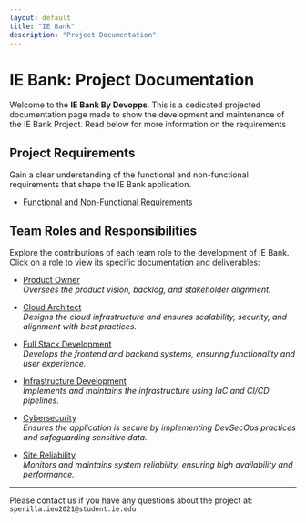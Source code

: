```yaml
---
layout: default
title: "IE Bank"
description: "Project Documentation"
---
```


# IE Bank: Project Documentation

Welcome to the **IE Bank By Devopps**. This is a dedicated projected documentation page made to show the development and maintenance of the IE Bank Project. Read below for more information on the requirements



## **Project Requirements**
Gain a clear understanding of the functional and non-functional requirements that shape the IE Bank application.

- [Functional and Non-Functional Requirements](requirements.md)


## **Team Roles and Responsibilities**
Explore the contributions of each team role to the development of IE Bank. Click on a role to view its specific documentation and deliverables:

- [Product Owner](product_owner.md)  
  *Oversees the product vision, backlog, and stakeholder alignment.*  

- [Cloud Architect](cloud_architect.md)  
  *Designs the cloud infrastructure and ensures scalability, security, and alignment with best practices.*  

- [Full Stack Development](fullstack.md)  
  *Develops the frontend and backend systems, ensuring functionality and user experience.*  

- [Infrastructure Development](infra_dev.md)  
  *Implements and maintains the infrastructure using IaC and CI/CD pipelines.*  

- [Cybersecurity](cybersecurity.md)  
  *Ensures the application is secure by implementing DevSecOps practices and safeguarding sensitive data.*  

- [Site Reliability](site_reliability.md)  
  *Monitors and maintains system reliability, ensuring high availability and performance.*  

<!-- TEAM, USE THIS LINE OF CODE TO ADD LINKS TO SECTION:
    - [SECTION NAME](section.file.md)
 -->

---

Please contact us if you have any questions about the project at: `sperilla.ieu2021@student.ie.edu`



